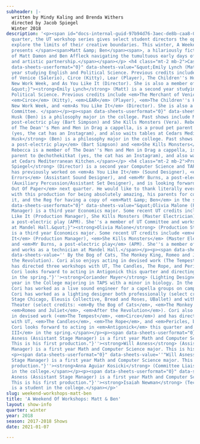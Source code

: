 ```yaml
---
subheader: |-
  written by Mindy Kaling and Brenda Withers
  directed by Jacob Spiegel
  Winter 2018
description: '<p><span id="docs-internal-guid-97b94d76-3aec-de8b-caa8-0b62ed655388"><span>Each
  quarter, the UT workshop series gives select student directors the opportunity to
  explore the limits of their creative boundaries. This winter, A Weekend of Workshops
  presents </span><span>Matt &amp; Ben</span><span>, a hilariously fictionalized account
  of Matt Damon and Ben Affleck navigating the tumultuous early days of their friendship
  and artistic partnership.</span></span></p> <h4 class="mt-2 mb-2">Cast</h4><p><span
  data-sheets-userformat="0}" data-sheets-value="&quot;Emily Lynch (Matt) is a second
  year studying English and Political Science. Previous credits include The Merchant
  of Venice (Salerio), Circe (Kitty), Lear (Player), The Children''s Hour (Peggy/Agatha),
  New Work Week, and As You Like It (Director). She is also a member of UT Committee.
  &quot;}"><strong>Emily Lynch</strong> (Matt) is a second year studying English and
  Political Science. Previous credits include <em>The Merchant of Venice</em> (Salerio),
  <em>Circe</em> (Kitty), <em>LEAR</em> (Player), <em>The Children''s Hour</em> (Peggy/Agatha),
  New Work Week, and <em>As You Like It</em> (Director). She is also a member of UT
  Committee. </span></p><p><span data-sheets-userformat="0}" data-sheets-value="&quot;Rebecca
  Husk (Ben) is a philosophy major in the college. Past shows include Mr. Burns, a
  post-electric play (Bart Simpson) and She Kills Monsters (Vera). Rebecca is a member
  of The Dean''s Men and Men in Drag a cappella, is a proud pet parent to @echothekikat
  (yes, the cat has an Instagram), and also waits tables at Cedars Mediterranean Kitchen.&quot;}"><strong>Rebecca
  Husk</strong> (Ben) is a philosophy major in the college. Past shows include <em>Mr Burns,
  a post-electric play</em> (Bart Simpson) and <em>She Kills Monsters</em> (Vera).
  Rebecca is a member of The Dean''s Men and Men in Drag a cappella, is a proud pet
  parent to @echothekitkat (yes, the cat has an Instagram), and also waits tables
  at Cedars Mediterranean Kitchen.</span></p> <h4 class="mt-2 mb-2">Production Staff</h4><p><strong>Jacob
  Spiegel</strong> (Director) is a second year Computer Science and TAPS major. He
  has previously worked on <em>As You Like It</em> (Sound Designer), <em>Comedy Of
  Errors</em> (Assistant Sound Designer), and <em>Mr Burns, a post-electric play</em>
  (Auxiliary Percussion/Assistant Set Designer), and is looking forward to directing <em>Animals
  Out Of Paper</em> next quarter. He would like to thank literally everyone involved
  with this production for being absolutely amazing, his parents for coming to see
  it, and the Reg for having a copy of <em>Matt &amp; Ben</em> in the stacks!</p><p><span
  data-sheets-userformat="0}" data-sheets-value="&quot;Olivia Malone (Production Stage
  Manager) is a third year Economics major. Some recent UT credits include As You
  Like It (Production Manager), She Kills Monsters (Master Electrician), and Mr Burns,
  a post-electric play (APM). She''s a member of UT Committee and works as a technician
  at Mandel Hall.&quot;}"><strong>Olivia Malone</strong> (Production Stage Manager)
  is a third year Economics major. Some recent UT credits include <em>As You Like
  It</em> (Production Manager), <em>She Kills Monsters</em> (Master Electrician),
  and <em>Mr Burns, a post-electric play</em> (APM). She''s a member of UT Committee
  and works as a technician at Mandel Hall.</span></p><p><span data-sheets-userformat="0}"
  data-sheets-value='' By the Bog of Cats, The Monkey King, Romeo and Juliet, After
  the Revolution). Cori also enjoys acting in devised work (The Tempest, Circe) and
  has directed three workshops with UT, The Candles, The Rope, and Pericles, but Marxist.
  Cori looks forward to acting in Antigonick this quarter and directing Richard III
  in the spring."}''><strong>Coriander Mayer</strong> (Lighting Designer) is a fourth
  year in the College majoring in TAPS with a minor in biology. In the past year,
  Cori has worked as a live sound engineer for a capella groups on campus. In Chicago,
  Cori has worked as a lighting designer both professionally (select credits: Adventure
  Stage Chicago, Eleusis Collective, Bread and Roses, UBallet) and with University
  Theater (select credits: <em>By the Bog of Cats</em>, <em>The Monkey King</em>,
  <em>Romeo and Juliet</em>, <em>After the Revolution</em>). Cori also enjoys acting
  in devised work (<em>The Tempest</em>, <em>Circe</em>) and has directed three workshops
  with UT, <em>The Candles</em>, <em>The Rope</em>, and <em>Pericles, but Marxist</em>.
  Cori looks forward to acting in <em>Antigonick</em> this quarter and directing <em>Richard
  III</em> in the spring.</span></p><p><span data-sheets-userformat="0}" data-sheets-value=''"Will
  Asness (Assistant Stage Manager) is a first year Math and Computer Science major.
  This is his first production."}''><strong>Will Asness</strong> (Assistant Stage
  Manager) is a first year Math and Computer Science major. This is his first production.</span></p>
  <p><span data-sheets-userformat="0}" data-sheets-value=''"Will Asness (Assistant
  Stage Manager) is a first year Math and Computer Science major. This is his first
  production."}''><strong>Anna Aguiar Kosicki</strong> (Committee Liaison) is a student
  in the college.</span></p><p><span data-sheets-userformat="0}" data-sheets-value=''"Will
  Asness (Assistant Stage Manager) is a first year Math and Computer Science major.
  This is his first production."}''><strong>Isaiah Newman</strong> (Tech Staff Liaison)
  is a student in the college.</span></p>'
slug: weekend-workshops-matt-ben
title: 'A Weekend Of Workshops: Matt & Ben'
layout: show-info
quarter: winter
year: 2018
season: 2017-2018 Shows
date: 2021-01-07

---
```

